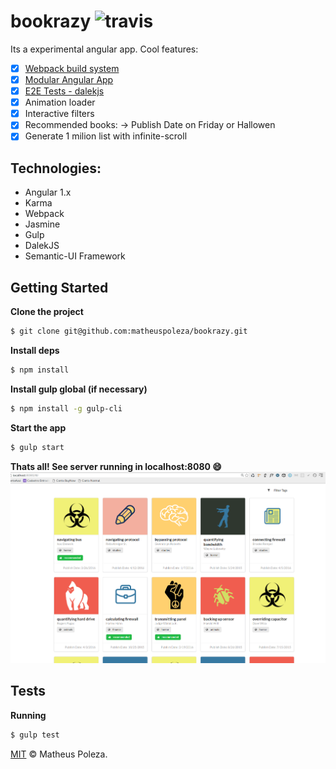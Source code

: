 # bookrazy  ![travis](https://travis-ci.org/matheuspoleza/beginner-angular-amd.svg?branch=master)

Its a experimental angular app. Cool features:
- [x] [Webpack build system](#build)
- [x] [Modular Angular App](#sample)
- [x] [E2E Tests - dalekjs](#interface)
- [x] Animation loader
- [x] Interactive filters
- [x] Recommended books: -> Publish Date on Friday or Hallowen
- [x] Generate 1 milion list with infinite-scroll

## Technologies:
- Angular 1.x
- Karma
- Webpack
- Jasmine
- Gulp
- DalekJS
- Semantic-UI Framework

## Getting Started

**Clone the project**
```sh
$ git clone git@github.com:matheuspoleza/bookrazy.git
```

**Install deps**
```sh
$ npm install
```
**Install gulp global (if necessary)**
```sh
$ npm install -g gulp-cli
```

**Start the app**

```sh
$ gulp start
```

**Thats all! See server running in localhost:8080 :smile:**
![server running](Selection_408.png)


## Tests

**Running**
```sh
$ gulp test
```

[MIT](https://github.com/fdaciuk/licenses/blob/master/MIT-LICENSE.md) © Matheus Poleza.
